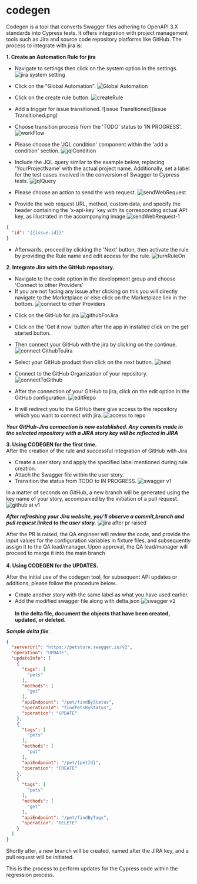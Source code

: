 # codegen
Codegen is a tool that converts Swagger files adhering to OpenAPI 3.X standards into Cypress tests.
It offers integration with project management tools such as Jira and source code repository platforms like GitHub.
The process to integrate with jira is:

**1. Create an Automation Rule for jira**
- Navigate to settings then click on the system option in the settings.
![jira system setting](jiraSystemSettings.png)


- Click on the "Global Automation".
![Global Automation](GlobalAutomation.png)


- Click on the create rule button.
![createRule](createRule.png)


- Add a trigger for issue transitioned.
![issue Transitioned](issue Transitioned.png)


- Choose transition process from the 'TODO' status to 'IN PROGRESS'.
![workFlow](workFlow.png)


- Please choose the 'JQL condition' component within the 'add a condition' section.
![jqlCondition](jqlCondition.png)


- Include the JQL query similar to the example below, replacing 'YourProjectName' with the actual project name. Additionally, set a label for the test cases involved in the conversion of Swagger to Cypress tests.
![jqlQuery](jqlQuery.png)


- Please choose an action to send the web request.
![sendWebRequest](sendWebRequest.png)


- Provide the web request URL, method, custom data, and specify the header containing the 'x-api-key' key with its corresponding actual API key, as illustrated in the accompanying image
![sendWebRequest-1](sendWebRequest-1.png)


```json
{
  "id": "{{issue.id}}"
}
```

- Afterwards, proceed by clicking the 'Next' button, then activate the rule by providing the Rule name and edit access for the rule.
![turnRuleOn](turnRuleOn.png)

**2. Integrate Jira with the GitHub repository.**


- Navigate to the code option in the development group and choose 'Connect to other Providers'
- If you are not facing any issue after clicking on this you will directly navigate to the Marketplace or else click on the Marketplace link in the bottom.
![connect to other Providers](connectOtherProviders.png)


[//]: # (- Click on the browse the atlassian Marketplace.)

[//]: # (![marketPlace]&#40;marketPlace.png&#41;)


- Click on the GitHub for jira
![githubForJira](githubForJira.png)


- Click on the 'Get it now' button after the app in installed click on the get started button.
- Then connect your GitHub with the jira by clicking on the continue.
![connect GithubToJira](connectGithubToJira.png)


- Select your GitHub product then click on the next button.
![next](next.png)


- Connect to the GitHub Organization of your repository.
![connectToGithub](connectToGithub.png)


- After the connection of your GitHub to jira, click on the edit option in the GitHub configuration.
![editRepo](editRepo.png)


- It will redirect you to the GitHub there give access to the repository which you want to connect with jira.
![access to repo](selectRepo.png)


***Your GitHub-Jira connection is now established. Any commits made in the selected repository with a JIRA story key will be reflected in JIRA***


**3. Using CODEGEN for the first time.**
\
After the creation of the rule and successful integration of GitHub with Jira

- Create a user story and apply the specified label mentioned during rule creation.
- Attach the Swagger file within the user story.
- Transition the status from TODO to IN PROGRESS.
![swagger v1](swagger-v1.png)

In a matter of seconds on GitHub, a new branch will be generated using the key name of your story, accompanied by the initiation of a pull request.
![github at v1](github-v1.png)

***After refreshing your Jira website, you'll observe a commit,branch and pull request linked to the user story.***
![jira after pr raised](jiraAfterPr.png)


After the PR is raised, the QA engineer will review the code, and provide the input values for the configuration variables in fixture files, and subsequently assign it to the QA lead/manager. Upon approval, the QA lead/manager will proceed to merge it into the main branch
\
\
**4. Using CODEGEN for the UPDATES.**

After the initial use of the codegen tool, for subsequent API updates or additions, please follow the procedure below..
- Create another story with the same label as what you have used earlier.
- Add the modified swagger file along with delta.json
![swagger v2](swagger-v2.png)
\
\
**In the delta file, document the objects that have been created, updated, or deleted.**

***Sample delta file***:
```json
{
  "serverUrl": "https://petstore.swagger.io/v2",
  "operation": "UPDATE",
  "updateInfo": [
    {
      "tags": [
        "pets"
      ],
      "methods": [
        "get"
      ],
      "apiEndpoint": "/pet/findByStatus",
      "operationId": "findPetsByStatus",
      "operation": "UPDATE"
    },
    {
      "tags": [
        "pets"
      ],
      "methods": [
        "put"
      ],
      "apiEndpoint": "/pet/{petId}",
      "operation": "CREATE"
    },
    {
      "tags": [
        "pets"
      ],
      "methods": [
        "get"
      ],
      "apiEndpoint": "/pet/findByTags",
      "operation": "DELETE"
    }
  ]
}
```

Shortly after, a new branch will be created, named after the JIRA key, and a pull request will be initiated.

This is the process to perform updates for the Cypress code within the regression process.

